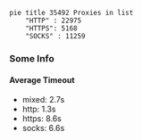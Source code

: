 
```mermaid
pie title 35492 Proxies in list
    "HTTP" : 22975
    "HTTPS": 5168
    "SOCKS" : 11259
```

### Some Info
#### Average Timeout

- mixed: 2.7s
- http: 1.3s
- https: 8.6s
- socks: 6.6s